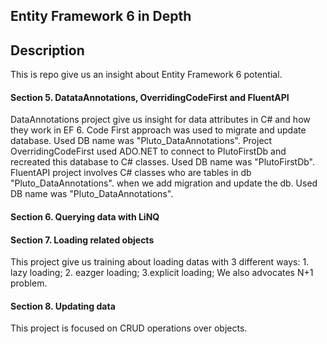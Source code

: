 ## Entity Framework 6 in Depth
## Description
This is repo give us an insight about Entity Framework 6 potential.

#### Section 5. DatataAnnotations, OverridingCodeFirst and FluentAPI
DataAnnotations project give us insight for data attributes in C# and how they work in EF 6. Code First approach was used to migrate and update database. Used DB name was "Pluto_DataAnnotations". 
Project OverridingCodeFirst used ADO.NET to connect to PlutoFirstDb and recreated this database to C# classes. Used DB name was "PlutoFirstDb".
FluentAPI project involves C# classes who are tables in db "Pluto_DataAnnotations". when we add migration and update the db. Used DB name was "Pluto_DataAnnotations".
#### Section 6. Querying data with LiNQ

#### Section 7. Loading related objects
This project give us training about loading datas with 3 different ways: 1. lazy loading; 2. eazger loading; 3.explicit loading; We also advocates N+1 problem.

#### Section 8. Updating data
This project is focused on CRUD operations over objects.

